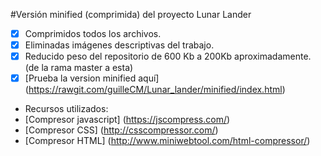 #Versión minified (comprimida) del proyecto Lunar Lander
- [x] Comprimidos todos los archivos.
- [x] Eliminadas imágenes descriptivas del trabajo.
- [x] Reducido peso del repositorio de 600 Kb a 200Kb aproximadamente. (de la rama master a esta)
- [x] [Prueba la version minified aquí] (https://rawgit.com/guilleCM/Lunar_lander/minified/index.html)
- Recursos utilizados:
 - [Compresor javascript] (https://jscompress.com/)
 - [Compresor CSS] (http://csscompressor.com/)
 - [Compresor HTML] (http://www.miniwebtool.com/html-compressor/)
